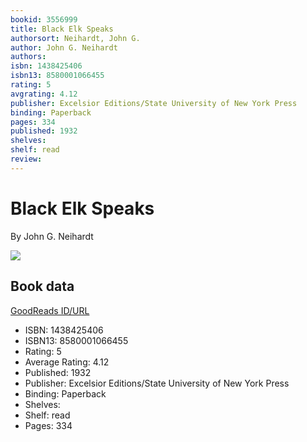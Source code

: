 ```yaml
---
bookid: 3556999
title: Black Elk Speaks
authorsort: Neihardt, John G.
author: John G. Neihardt
authors: 
isbn: 1438425406
isbn13: 8580001066455
rating: 5
avgrating: 4.12
publisher: Excelsior Editions/State University of New York Press
binding: Paperback
pages: 334
published: 1932
shelves: 
shelf: read
review: 
---
```


# Black Elk Speaks

By John G. Neihardt

![](https://i.gr-assets.com/images/S/compressed.photo.goodreads.com/books/1348343394l/3556999.jpg)

## Book data

[GoodReads ID/URL](https://www.goodreads.com/book/show/3556999)

- ISBN: 1438425406
- ISBN13: 8580001066455
- Rating: 5
- Average Rating: 4.12
- Published: 1932
- Publisher: Excelsior Editions/State University of New York Press
- Binding: Paperback
- Shelves: 
- Shelf: read
- Pages: 334


